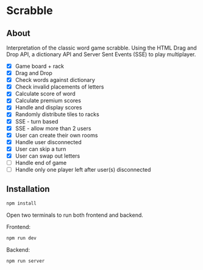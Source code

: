 # Scrabble

## About

Interpretation of the classic word game scrabble. Using the HTML Drag and Drop API, a dictionary API and Server Sent Events (SSE) to play multiplayer.

- [x] Game board + rack
- [x] Drag and Drop
- [x] Check words against dictionary
- [x] Check invalid placements of letters
- [x] Calculate score of word
- [x] Calculate premium scores
- [x] Handle and display scores
- [x] Randomly distribute tiles to racks
- [x] SSE - turn based
- [x] SSE - allow more than 2 users
- [x] User can create their own rooms
- [x] Handle user disconnected
- [x] User can skip a turn
- [x] User can swap out letters
- [ ] Handle end of game
- [ ] Handle only one player left after user(s) disconnected

## Installation

```bash
npm install
```

Open two terminals to run both frontend and backend.

Frontend:

```bash
npm run dev
```

Backend:

```bash
npm run server
```
